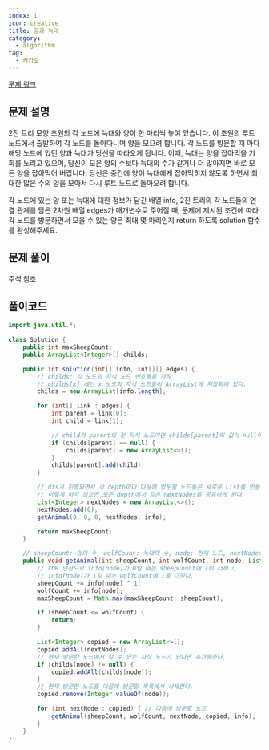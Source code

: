 ```yaml
---
index: 1
icon: creative
title: 양과 늑대
category:
  - algorithm
tag:
  - 카카오
---
```


[문제 링크](https://programmers.co.kr/learn/courses/30/lessons/92343)

## 문제 설명

2진 트리 모양 초원의 각 노드에 늑대와 양이 한 마리씩 놓여 있습니다. 이 초원의 루트 노드에서 출발하여 각 노드를 돌아다니며 양을 모으려 합니다. 각 노드를 방문할 때 마다 해당 노드에 있던 양과 늑대가 당신을 따라오게 됩니다. 이때, 늑대는 양을 잡아먹을 기회를 노리고 있으며, 당신이 모은 양의 수보다 늑대의 수가 같거나 더 많아지면 바로 모든 양을 잡아먹어 버립니다. 당신은 중간에 양이 늑대에게 잡아먹히지 않도록 하면서 최대한 많은 수의 양을 모아서 다시 루트 노드로 돌아오려 합니다.

각 노드에 있는 양 또는 늑대에 대한 정보가 담긴 배열 info, 2진 트리의 각 노드들의 연결 관계를 담은 2차원 배열 edges가 매개변수로 주어질 때, 문제에 제시된 조건에 따라 각 노드를 방문하면서 모을 수 있는 양은 최대 몇 마리인지 return 하도록 solution 함수를 완성해주세요.

## 문제 풀이

주석 참조

## 풀이코드

```java
import java.util.*;

class Solution {
    public int maxSheepCount;
    public ArrayList<Integer>[] childs;

    public int solution(int[] info, int[][] edges) {
        // childs: 각 노드의 자식 노드 번호들을 저장
        // childs[x] 에는 x 노드의 자식 노드들이 ArrayList에 저장되어 있다.
        childs = new ArrayList[info.length];

        for (int[] link : edges) {
            int parent = link[0];
            int child = link[1];

            // child가 parent의 첫 자식 노드이면 childs[parent]의 값이 null이다
            if (childs[parent] == null) {
                childs[parent] = new ArrayList<>();
            }
            childs[parent].add(child);
        }

        // dfs가 진행되면서 각 depth마다 다음에 방문할 노드들은 새로운 List를 만들어 넣어 주어야 한다.
        // 이렇게 하지 않으면 모든 depth에서 같은 nextNodes를 공유하게 된다.
        List<Integer> nextNodes = new ArrayList<>();
        nextNodes.add(0);
        getAnimal(0, 0, 0, nextNodes, info);

        return maxSheepCount;
    }

    // sheepCount: 양의 수, wolfCount: 늑대의 수, node: 현재 노드, nextNodes: 다음에 갈 수 있는 노드들
    public void getAnimal(int sheepCount, int wolfCount, int node, List nextNodes, int[] info) {
        // XOR 연산으로 info[node]가 0일 때는 sheepCount에 1이 더하고,
        // info[node]가 1일 때는 wolfCount에 1을 더한다.
        sheepCount += info[node] ^ 1;
        wolfCount += info[node];
        maxSheepCount = Math.max(maxSheepCount, sheepCount);

        if (sheepCount <= wolfCount) {
            return;
        }

        List<Integer> copied = new ArrayList<>();
        copied.addAll(nextNodes);
        // 현재 방문한 노드에서 갈 수 있는 자식 노드가 있다면 추가해준다.
        if (childs[node] != null) {
            copied.addAll(childs[node]);
        }
        // 현재 방문한 노드를 다음에 방문할 목록에서 삭제한다.
        copied.remove(Integer.valueOf(node));

        for (int nextNode : copied) { // 다음에 방문할 노드
            getAnimal(sheepCount, wolfCount, nextNode, copied, info);
        }
    }
}
```
